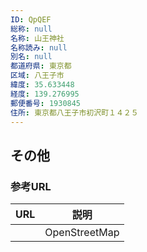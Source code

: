 ```yaml
---
ID: QpQEF
総称: null
名称: 山王神社
名称読み: null
別名: null
都道府県: 東京都
区域: 八王子市
緯度: 35.633448
経度: 139.276995
郵便番号: 1930845
住所: 東京都八王子市初沢町１４２５
---
```


## その他

### 参考URL

| URL | 説明          |
| --- | ------------- |
|     | OpenStreetMap |
